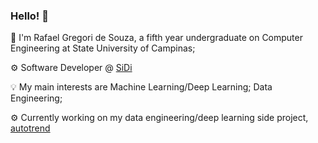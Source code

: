 ### Hello! 👋

📢 I'm Rafael Gregori de Souza, a fifth year undergraduate on Computer Engineering at State University of Campinas;

⚙️ Software Developer @ [SiDi](https://www.sidi.org.br/en/)

💡 My main interests are Machine Learning/Deep Learning; Data Engineering;

⚙️ Currently working on my data engineering/deep learning side project, [autotrend](https://github.com/RafaelGreg18/autotrend)



<!--
**RafaelGreg18/RafaelGreg18** is a ✨ _special_ ✨ repository because its `README.md` (this file) appears on your GitHub profile.

Here are some ideas to get you started:

- 🔭 I’m currently working on ...
- 🌱 I’m currently learning ...
- 👯 I’m looking to collaborate on ...
- 🤔 I’m looking for help with ...
- 💬 Ask me about ...
- 📫 How to reach me: ...
- 😄 Pronouns: ...
- ⚡ Fun fact: ...
-->
